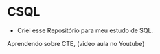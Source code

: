 # CSQL
- Criei esse Repositório para meu estudo de SQL.


Aprendendo sobre CTE, (video aula no Youtube)
